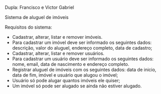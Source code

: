 Dupla: Francisco e Victor Gabriel

Sistema de aluguel de imóveis

Requisitos do sistema:
- Cadastrar, alterar, listar e remover imóveis.
- Para cadastrar um imóvel deve ser informado os seguintes dados: descrição,  valor do aluguel, endereço completo, data de cadastro;
- Cadastrar, alterar, listar e remover usuários.
- Para cadastrar um usuário deve ser informado os seguintes dados: nome, email, data de nascimento e endereço completo.
- Registrar aluguel de imóveis com os seguintes dados: data de inicio, data de fim, imóvel e usuário que alugou o imóvel;
- Usuário só pode alugar quantos imóveis ele quiser;
- Um imóvel só pode ser alugado se ainda não estiver alugado.